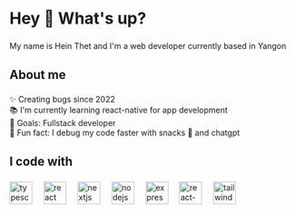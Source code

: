 <h1 align="left">Hey 👋 What's up?</h1>

###

<p align="left">My name is Hein Thet and I'm a web developer currently based in Yangon</p>

###

<h2 align="left">About me</h2>

###

<p align="left">✨ Creating bugs since 2022<br>📚 I'm currently learning react-native for app development<br>🎯 Goals: Fullstack developer<br>🎲 Fun fact: I debug my code faster with snacks 🍪 and chatgpt </p>

###

<h2 align="left">I code with</h2>

###

<div align="left">
  <img src="https://cdn.jsdelivr.net/gh/devicons/devicon/icons/typescript/typescript-original.svg" height="40" alt="typescript logo" />
  <img width="12" />
  <img src="https://cdn.jsdelivr.net/gh/devicons/devicon/icons/react/react-original.svg" height="40" alt="react logo" />
  <img width="12" />
  <img src="https://cdn.jsdelivr.net/gh/devicons/devicon/icons/nextjs/nextjs-original.svg" height="40" alt="nextjs logo" />
  <img width="12" />
  <img src="https://cdn.jsdelivr.net/gh/devicons/devicon/icons/nodejs/nodejs-original.svg" height="40" alt="nodejs logo" />
  <img width="12" />
  <img src="https://cdn.jsdelivr.net/gh/devicons/devicon/icons/express/express-original.svg" height="40" alt="express logo" />
  <img width="12" />
<img src="https://unpkg.com/simple-icons@v9/icons/react.svg" height="40" alt="react-native logo" />
  <img width="12" />
<img src="https://unpkg.com/simple-icons@v9/icons/tailwindcss.svg" height="40" alt="tailwindcss logo" />
</div>




